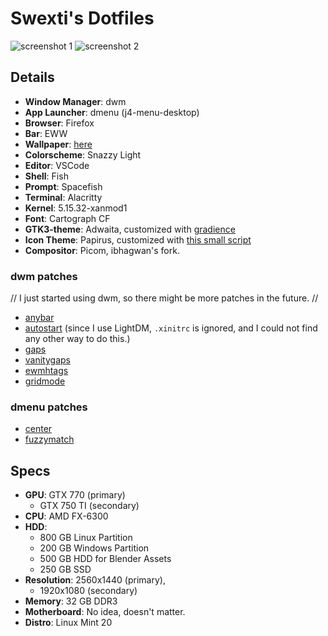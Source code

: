 # Swexti's Dotfiles

![screenshot 1](http://0x0.st/HQ6y.png)
![screenshot 2](http://0x0.st/HQ6w.png)

## Details
* **Window Manager**: dwm
* **App Launcher**: dmenu (j4-menu-desktop)
* **Browser**: Firefox
* **Bar**: EWW
* **Wallpaper**: [here](https://www.artstation.com/artwork/Y20RX)
* **Colorscheme**: Snazzy Light
* **Editor**: VSCode
* **Shell**: Fish
* **Prompt**: Spacefish
* **Terminal**: Alacritty
* **Kernel**: 5.15.32-xanmod1
* **Font**: Cartograph CF
* **GTK3-theme**: Adwaita, customized with [gradience](https://github.com/GradienceTeam/Gradience)
* **Icon Theme**:  Papirus, customized with [this small script](https://raw.githubusercontent.com/q/K-DE-Cyberpunk-Neon/master/papirus-kolorizer.sh)
* **Compositor**: Picom, ibhagwan's fork.


### dwm patches
// I just started using dwm, so there might be more patches in the future. //
* [anybar](https://dwm.suckless.org/patches/anybar/)
* [autostart](https://dwm.suckless.org/patches/autostart/) (since I use LightDM, `.xinitrc` is ignored, and I could not find any other way to do this.)
* [gaps](https://dwm.suckless.org/patches/gaps/)
* [vanitygaps](https://dwm.suckless.org/patches/vanitygaps/)
* [ewmhtags](https://dwm.suckless.org/patches/ewmhtags/)
* [gridmode](https://dwm.suckless.org/patches/gridmode/)

### dmenu patches
* [center](https://tools.suckless.org/dmenu/patches/center/)
* [fuzzymatch](https://tools.suckless.org/dmenu/patches/fuzzymatch/)

## Specs
* **GPU**: GTX 770 (primary)
	* GTX 750 TI (secondary)
* **CPU**: AMD FX-6300
* **HDD**: 
	* 800 GB Linux Partition 
	* 200 GB Windows Partition 
	* 500 GB HDD for Blender Assets 
	* 250 GB SSD
* **Resolution**: 2560x1440 (primary), 
	* 1920x1080 (secondary)
* **Memory**: 32 GB DDR3
* **Motherboard**: No idea, doesn't matter.
* **Distro**: Linux Mint 20



